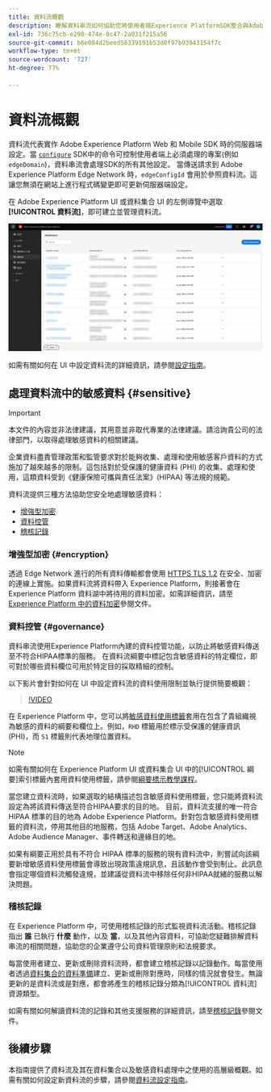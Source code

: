 ```yaml
---
title: 資料流概觀
description: 瞭解資料串流如何協助您將使用者端Experience PlatformSDK整合與Adobe產品和第三方目的地連線起來。
exl-id: 736c75cb-e290-474e-8c47-2a031f215a56
source-git-commit: b6e084d2beed58339191b53d0f97b93943154f7c
workflow-type: tm+mt
source-wordcount: '727'
ht-degree: 77%

---
```


# 資料流概觀

資料流代表實作 Adobe Experience Platform Web 和 Mobile SDK 時的伺服器端設定。當 [`configure`](/help/web-sdk/commands/configure/overview.md) SDK中的命令可控制使用者端上必須處理的專案(例如 `edgeDomain`)，資料串流會處理SDK的所有其他設定。 當傳送請求到 Adob&#x200B;&#x200B;e Experience Platform Edge Network 時，`edgeConfigId` 會用於參照資料流。這讓您無須在網站上進行程式碼變更即可更新伺服器端設定。

在 Adob&#x200B;&#x200B;e Experience Platform UI 或資料集合 UI 的左側導覽中選取&#x200B;**[!UICONTROL 資料流]**，即可建立並管理資料流。

![UI 中的資料流索引標籤](assets/overview/datastreams-tab.png)

如需有關如何在 UI 中設定資料流的詳細資訊，請參閱[設定指南](./configure.md)。

## 處理資料流中的敏感資料 {#sensitive}

>[!IMPORTANT]
>
>本文件的內容並非法律建議，其用意並非取代專業的法律建議。請洽詢貴公司的法律部門，以取得處理敏感資料的相關建議。

企業資料盡責管理政策和監管要求對於能夠收集、處理和使用敏感客戶資料的方式施加了越來越多的限制。這包括對於受保護的健康資料 (PHI) 的收集、處理和使用，這類資料受到《健康保險可攜與責任法案》(HIPAA) 等法規的規範。

資料流提供三種方法協助您安全地處理敏感資料：

* [增強型加密](#encryption)
* [資料控管](#governance)
* [稽核記錄](#audit-logs)

### 增強型加密 {#encryption}

透過 Edge Network 進行的所有資料傳輸都會使用 [HTTPS TLS 1.2](https://datatracker.ietf.org/doc/html/rfc5246) 在安全、加密的連線上實施。如果資料流將資料帶入 Experience Platform，則接著會在 Experience Platform 資料湖中將待用的資料加密。如需詳細資訊，請至 [Experience Platform 中的資料加密](../landing/governance-privacy-security/encryption.md)參閱文件。

### 資料控管 {#governance}

資料串流使用Experience Platform內建的資料控管功能，以防止將敏感資料傳送至不符合HIPAA標準的服務。 在資料流綱要中標記包含敏感資料的特定欄位，即可對於哪些資料欄位可用於特定目的採取精細的控制。

以下影片會針對如何在 UI 中設定資料流的資料使用限制並執行提供簡要概觀：

>[!VIDEO](https://video.tv.adobe.com/v/3409588/?quality=12&learn=on&speedcontrol=on)

在 Experience Platform 中，您可以將[敏感資料使用標籤](../data-governance/labels/reference.md#sensitive)套用在包含了貴組織視為敏感的資料的綱要和欄位上。例如，`RHD` 標籤用於標示受保護的健康資訊 (PHI)，而 `S1` 標籤則代表地理位置資料。

>[!NOTE]
>
>如需有關如何在 Experience Platform UI 或資料集合 UI 中的[!UICONTROL 綱要]索引標籤內套用資料使用標籤，請參閱[綱要標示教學課程](../xdm/tutorials/labels.md)。

當您建立資料流時，如果選取的結構描述包含敏感資料使用標籤，您只能將資料流設定為將該資料傳送至符合HIPAA要求的目的地。 目前，資料流支援的唯一符合 HIPAA 標準的目的地為 Adob&#x200B;&#x200B;e Experience Platform。針對包含敏感資料使用標籤的資料流，停用其他目的地服務，包括 Adob&#x200B;&#x200B;e Target、Adobe Analytics、Adobe Audience Manager、事件轉送和邊緣目的地。

如果有綱要正用於具有不符合 HIPAA 標準的服務的現有資料流中，則嘗試向該綱要新增敏感資料使用標籤會導致出現政策違規訊息，且該動作會受到制止。此訊息會指定哪個資料流觸發違規，並建議從資料流中移除任何非HIPAA就緒的服務以解決問題。

### 稽核記錄

在 Experience Platform 中，可使用稽核記錄的形式監視資料流活動。稽核記錄指出 **誰** 已執行 **什麼** 動作，以及 **當**，以及其他內容資料，可協助您疑難排解資料串流的相關問題，協助您的企業遵守公司資料管理原則和法規要求。

每當使用者建立、更新或刪除資料流時，都會建立稽核記錄以記錄動作。每當使用者透過[資料集合的資料準備](./data-prep.md)建立、更新或刪除對應時，同樣的情況就會發生。無論更新的是資料流或是對應，都會將產生的稽核記錄分類為[!UICONTROL 資料流]資源類型。

如需有關如何解讀資料流的記錄和其他支援服務的詳細資訊，請至[稽核記錄](../landing/governance-privacy-security/audit-logs/overview.md)參閱文件。

## 後續步驟

本指南提供了資料流及其在資料集合以及敏感資料處理中之使用的高層級概觀。如需有關如何設定新資料流的步驟，請參閱[資料流設定指南](./configure.md)。
